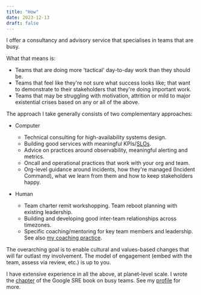 ```yaml
---
title: "How"
date: 2023-12-13
draft: false
---
```


I offer a consultancy and advisory service that specialises in teams that are busy.

What that means is:

 - Teams that are doing more 'tactical' day-to-day work than they should be.
 - Teams that feel like they're not sure what success looks like; that want to demonstrate to their stakeholders that they're doing important work.
 - Teams that may be struggling with motivation, attrition or mild to major existential crises based on any or all of the above.

The approach I take generally consists of two complementary approaches:

 - Computer
   - Technical consulting for high-availability systems design.
   - Building good services with meaningful KPIs/[SLOs](https://en.wikipedia.org/wiki/Service-level_objective).
   - Advice on practices around observability, meaningful alerting and metrics.
   - Oncall and operational practices that work with your org and team.
   - Org-level guidance around incidents, how they're managed (Incident Command), what we learn from them and how to keep stakeholders happy.

 - Human
   - Team charter remit workshopping. Team reboot planning with existing leadership.
   - Building and developing good inter-team relationships across timezones.
   - Specific coaching/mentoring for key team members and leadership. See also [my coaching practice](https://www.strategichopes.co).

The overarching goal is to enable cultural and values-based changes that will far outlast my involvement. The model of engagement (embed with the team, assess via review, etc.) is up to you.

I have extensive experience in all the above, at planet-level scale. I wrote the [chapter](https://sre.google/sre-book/dealing-with-interrupts/) of the Google SRE book on busy teams. See my [profile](https://log.andvari.net/pages/about.html) for more.
